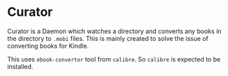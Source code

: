 # Curator

Curator is a Daemon which watches a directory and converts any books in the directory to `.mobi` files. This is mainly created to solve the issue of converting books for Kindle.

This uses `ebook-convertor` tool from `calibre`. So `calibre` is expected to be installed.
